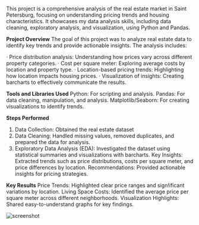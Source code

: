 This project is a comprehensive analysis of the real estate market in Saint Petersburg, focusing on understanding pricing trends and housing characteristics. It showcases my data analysis skills, including data cleaning, exploratory analysis, and visualization, using Python and Pandas.

**Project Overview**
The goal of this project was to analyze real estate data to identify key trends and provide actionable insights. The analysis includes:

· Price distribution analysis: Understanding how prices vary across different property categories.
· Cost per square meter: Exploring average costs by location and property type.
· Location-based pricing trends: Highlighting how location impacts housing prices.
· Visualization of insights: Creating barcharts to effectively communicate the results.

**Tools and Libraries Used**
Python: For scripting and analysis.
Pandas: For data cleaning, manipulation, and analysis.
Matplotlib/Seaborn: For creating visualizations to identify trends.

**Steps Performed**
1) Data Collection: Obtained the real estate dataset 
2) Data Cleaning: Handled missing values, removed duplicates, and prepared the data for analysis.
3) Exploratory Data Analysis (EDA): Investigated the dataset using statistical summaries and visualizations with barcharts.
Key Insights: Extracted trends such as price distributions, costs per square meter, and price differences by location.
Recommendations: Provided actionable insights for pricing strategies.

**Key Results**
Price Trends: Highlighted clear price ranges and sign!ificant variations by location.
Living Space Costs: Identified the average price per square meter across different neighborhoods.
Visualization Highlights: Shared easy-to-understand graphs for key findings.


![screenshot](https://github.com/user-attachments/assets/f3c20a5d-7e97-4144-8976-063297b6445f)
